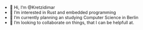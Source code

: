 - 👋 Hi, I’m @Kretzidimar
- 👀 I’m interested in Rust and embedded programming
- 🌱 I’m currently planning an studying Computer Science in Berlin
- 💞️ I’m looking to collaborate on things, that I can be helpfull at.

<!---
Kretzidimar/Kretzidimar is a ✨ special ✨ repository because its `README.md` (this file) appears on your GitHub profile.
You can click the Preview link to take a look at your changes.
--->
